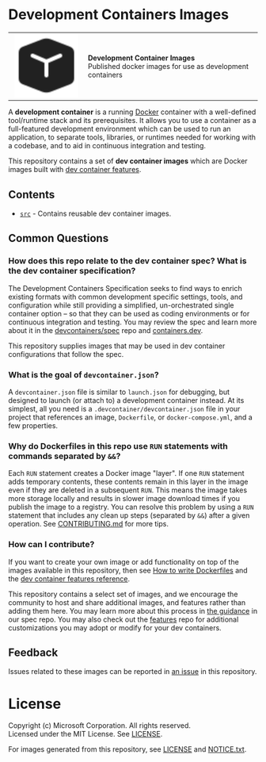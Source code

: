# Development Containers Images

<table style="width: 100%; border-style: none;"><tr>
<td style="width: 140px; text-align: center;"><a href="https://github.com/devcontainers"><img width="128px" src="https://raw.githubusercontent.com/microsoft/fluentui-system-icons/78c9587b995299d5bfc007a0077773556ecb0994/assets/Cube/SVG/ic_fluent_cube_32_filled.svg" alt="devcontainers organization logo"/></a></td>
<td>
<strong>Development Container Images</strong><br />
Published docker images for use as development containers
</td>
</tr></table>


A **development container** is a running [Docker](https://www.docker.com) container with a well-defined tool/runtime stack and its prerequisites. It allows you to use a container as a full-featured development environment which can be used to run an application, to separate tools, libraries, or runtimes needed for working with a codebase, and to aid in continuous integration and testing.

This repository contains a set of **dev container images** which are Docker images built with [dev container features](https://github.com/devcontainers/features).

## Contents
 
- [`src`](src) - Contains reusable dev container images.

## Common Questions
### How does this repo relate to the dev container spec? What is the dev container specification?

The Development Containers Specification seeks to find ways to enrich existing formats with common development specific settings, tools, and configuration while still providing a simplified, un-orchestrated single container option – so that they can be used as coding environments or for continuous integration and testing. You may review the spec and learn more about it in the [devcontainers/spec](https://github.com/devcontainers/spec) repo and [containers.dev](https://containers.dev/).

This repository supplies images that may be used in dev container configurations that follow the spec.
### What is the goal of `devcontainer.json`?

A `devcontainer.json` file is similar to `launch.json` for debugging, but designed to launch (or attach to) a development container instead. At its simplest, all you need is a `.devcontainer/devcontainer.json` file in your project that references an image, `Dockerfile`, or `docker-compose.yml`, and a few properties.

### Why do Dockerfiles in this repo use `RUN` statements with commands separated by `&&`?

Each `RUN` statement creates a Docker image "layer". If one `RUN` statement adds temporary contents, these contents remain in this layer in the image even if they are deleted in a subsequent `RUN`. This means the image takes more storage locally and results in slower image download times if you publish the image to a registry. You can resolve this problem by using a `RUN` statement that includes any clean up steps (separated by `&&`) after a given operation. See [CONTRIBUTING.md](./CONTRIBUTING.md#why-do-dockerfiles-in-this-repository-use-run-statements-with-commands-separated-by-) for more tips.

### How can I contribute?

If you want to create your own image or add functionality on top of the images available in this repository, then see [How to write Dockerfiles](https://docs.docker.com/develop/develop-images/dockerfile_best-practices/) and the [dev container features reference](https://github.com/devcontainers/spec/blob/main/proposals/devcontainer-features.md). 

This repository contains a select set of images, and we encourage the community to host and share additional images, and features rather than adding them here. You may learn more about this process in [the guidance](https://github.com/devcontainers/spec/blob/main/proposals/devcontainer-features-distribution.md) in our spec repo. You may also check out the [features](https://github.com/devcontainers/features) repo for additional customizations you may adopt or modify for your dev containers.

## Feedback

Issues related to these images can be reported in [an issue](https://github.com/devcontainers/images/issues) in this repository.

# License
Copyright (c) Microsoft Corporation. All rights reserved. <br />
Licensed under the MIT License. See [LICENSE](LICENSE).

For images generated from this repository, see [LICENSE](https://github.com/microsoft/containerregistry/blob/main/legal/Container-Images-Legal-Notice.md) and [NOTICE.txt](NOTICE.txt).
